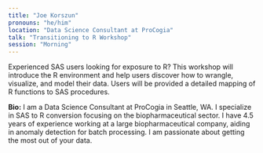 ```yaml
---
title: "Joe Korszun"
pronouns: "he/him"
location: "Data Science Consultant at ProCogia"
talk: "Transitioning to R Workshop"
session: "Morning"
---
```


Experienced SAS users looking for exposure to R? This workshop will introduce the R environment and help users discover how to wrangle, visualize, and model their data. Users will be provided a detailed mapping of R functions to SAS procedures.

__Bio:__ I am a Data Science Consultant at ProCogia in Seattle, WA. I specialize in SAS to R conversion focusing on the biopharmaceutical sector. I have 4.5 years of experience working at a large biopharmaceutical company, aiding in anomaly detection for batch processing. I am passionate about getting the most out of your data.